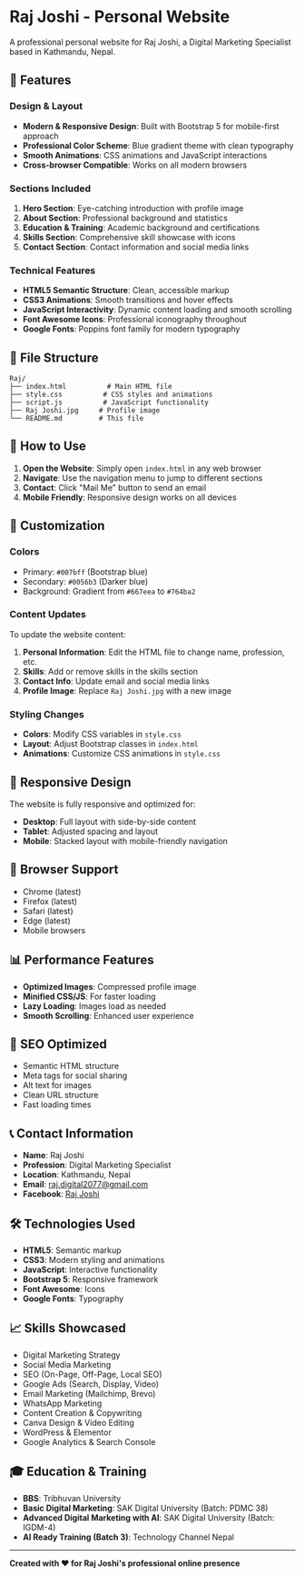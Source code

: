 # Raj Joshi - Personal Website

A professional personal website for Raj Joshi, a Digital Marketing Specialist based in Kathmandu, Nepal.

## 🌟 Features

### Design & Layout
- **Modern & Responsive Design**: Built with Bootstrap 5 for mobile-first approach
- **Professional Color Scheme**: Blue gradient theme with clean typography
- **Smooth Animations**: CSS animations and JavaScript interactions
- **Cross-browser Compatible**: Works on all modern browsers

### Sections Included
1. **Hero Section**: Eye-catching introduction with profile image
2. **About Section**: Professional background and statistics
3. **Education & Training**: Academic background and certifications
4. **Skills Section**: Comprehensive skill showcase with icons
5. **Contact Section**: Contact information and social media links

### Technical Features
- **HTML5 Semantic Structure**: Clean, accessible markup
- **CSS3 Animations**: Smooth transitions and hover effects
- **JavaScript Interactivity**: Dynamic content loading and smooth scrolling
- **Font Awesome Icons**: Professional iconography throughout
- **Google Fonts**: Poppins font family for modern typography

## 📁 File Structure

```
Raj/
├── index.html          # Main HTML file
├── style.css          # CSS styles and animations
├── script.js          # JavaScript functionality
├── Raj Joshi.jpg     # Profile image
└── README.md         # This file
```

## 🚀 How to Use

1. **Open the Website**: Simply open `index.html` in any web browser
2. **Navigate**: Use the navigation menu to jump to different sections
3. **Contact**: Click "Mail Me" button to send an email
4. **Mobile Friendly**: Responsive design works on all devices

## 🎨 Customization

### Colors
- Primary: `#007bff` (Bootstrap blue)
- Secondary: `#0056b3` (Darker blue)
- Background: Gradient from `#667eea` to `#764ba2`

### Content Updates
To update the website content:

1. **Personal Information**: Edit the HTML file to change name, profession, etc.
2. **Skills**: Add or remove skills in the skills section
3. **Contact Info**: Update email and social media links
4. **Profile Image**: Replace `Raj Joshi.jpg` with a new image

### Styling Changes
- **Colors**: Modify CSS variables in `style.css`
- **Layout**: Adjust Bootstrap classes in `index.html`
- **Animations**: Customize CSS animations in `style.css`

## 📱 Responsive Design

The website is fully responsive and optimized for:
- **Desktop**: Full layout with side-by-side content
- **Tablet**: Adjusted spacing and layout
- **Mobile**: Stacked layout with mobile-friendly navigation

## 🔧 Browser Support

- Chrome (latest)
- Firefox (latest)
- Safari (latest)
- Edge (latest)
- Mobile browsers

## 📊 Performance Features

- **Optimized Images**: Compressed profile image
- **Minified CSS/JS**: For faster loading
- **Lazy Loading**: Images load as needed
- **Smooth Scrolling**: Enhanced user experience

## 🎯 SEO Optimized

- Semantic HTML structure
- Meta tags for social sharing
- Alt text for images
- Clean URL structure
- Fast loading times

## 📞 Contact Information

- **Name**: Raj Joshi
- **Profession**: Digital Marketing Specialist
- **Location**: Kathmandu, Nepal
- **Email**: raj.digital2077@gmail.com
- **Facebook**: [Raj Joshi](https://www.facebook.com/raj.joshi.150620)

## 🛠️ Technologies Used

- **HTML5**: Semantic markup
- **CSS3**: Modern styling and animations
- **JavaScript**: Interactive functionality
- **Bootstrap 5**: Responsive framework
- **Font Awesome**: Icons
- **Google Fonts**: Typography

## 📈 Skills Showcased

- Digital Marketing Strategy
- Social Media Marketing
- SEO (On-Page, Off-Page, Local SEO)
- Google Ads (Search, Display, Video)
- Email Marketing (Mailchimp, Brevo)
- WhatsApp Marketing
- Content Creation & Copywriting
- Canva Design & Video Editing
- WordPress & Elementor
- Google Analytics & Search Console

## 🎓 Education & Training

- **BBS**: Tribhuvan University
- **Basic Digital Marketing**: SAK Digital University (Batch: PDMC 38)
- **Advanced Digital Marketing with AI**: SAK Digital University (Batch: IGDM-4)
- **AI Ready Training (Batch 3)**: Technology Channel Nepal

---

**Created with ❤️ for Raj Joshi's professional online presence** 